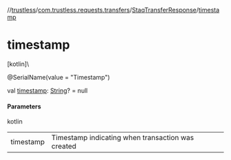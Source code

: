 //[trustless](../../../index.md)/[com.trustless.requests.transfers](../index.md)/[StaqTransferResponse](index.md)/[timestamp](timestamp.md)

# timestamp

[kotlin]\

@SerialName(value = &quot;Timestamp&quot;)

val [timestamp](timestamp.md): [String](https://kotlinlang.org/api/latest/jvm/stdlib/kotlin/-string/index.html)? = null

#### Parameters

kotlin

| | |
|---|---|
| timestamp | Timestamp indicating when transaction was created |
